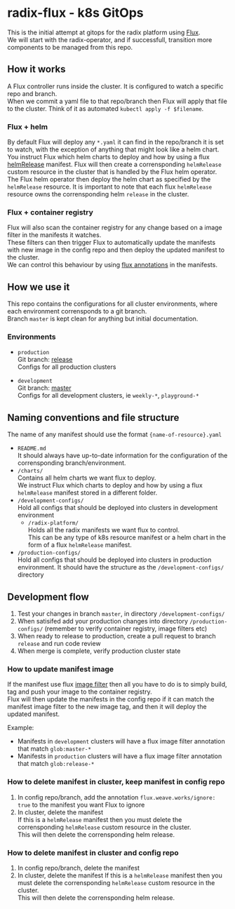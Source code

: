 # radix-flux - k8s GitOps
This is the initial attempt at gitops for the radix platform using [Flux](https://github.com/weaveworks/flux/).  
We will start with the radix-operator, and if successfull, transition more components to be managed from this repo.


## How it works

A Flux controller runs inside the cluster. It is configured to watch a specific repo and branch.  
When we commit a yaml file to that repo/branch then Flux will apply that file to the cluster. Think of it as automated `kubectl apply -f $filename`.  

### Flux + helm
By default Flux will deploy any `*.yaml` it can find in the repo/branch it is set to watch, with the exception of anything that might look like a helm chart.  
You instruct Flux which helm charts to deploy and how by using a flux [helmRelease](https://github.com/weaveworks/flux/blob/master/site/helm-integration.md) manifest. Flux will then create a corrensponding `helmRelease` custom resource in the cluster that is handled by the Flux helm operator. The Flux helm operator then deploy the helm chart as specified by the `helmRelease` resource. It is important to note that each flux `helmRelease` resource owns the corrensponding helm `release` in the cluster.

### Flux + container registry
Flux will also scan the container registry for any change based on a image filter in the manifests it watches.  
These filters can then trigger Flux to automatically update the manifests with new image in the config repo and then deploy the updated manifest to the cluster.   
We can control this behaviour by using [flux annotations](https://github.com/weaveworks/flux/blob/master/site/helm-integration.md#using-annotations-to-control-updates-to-helmrelease-resources) in the manifests.


## How we use it

This repo contains the configurations for all cluster environments, where each environment corrensponds to a git branch.  
Branch `master` is kept clean for anything but initial documentation.  

### Environments

- `production`  
  Git branch: [release](https://github.com/equinor/radix-flux/tree/release)  
  Configs for all production clusters  

- `development`  
  Git branch: [master](https://github.com/equinor/radix-flux)  
  Configs for all development clusters, ie `weekly-*`, `playground-*`  


## Naming conventions and file structure

The name of any manifest should use the format `{name-of-resource}.yaml`

- `README.md`  
  It should always have up-to-date information for the configuration of the corrensponding branch/environment.  
- `/charts/`  
  Contains all helm charts we want flux to deploy.  
  We instruct Flux which charts to deploy and how by using a flux `helmRelease` manifest stored in a different folder.
- `/development-configs/`  
  Hold all configs that should be deployed into clusters in development environment  
  - `/radix-platform/`  
    Holds all the radix manifests we want flux to control.  
    This can be any type of k8s resource manifest or a helm chart in the form of a flux `helmRelease` manifest.  
- `/production-configs/`  
  Hold all configs that should be deployed into clusters in production environment. It should have the structure as the `/development-configs/` directory


## Development flow

1. Test your changes in branch `master`, in directory `/development-configs/`
1. When satisifed add your production changes into directory `/production-configs/` (remember to verify container registry, image filters etc)
1. When ready to release to production, create a pull request to branch `release` and run code review
1. When merge is complete, verify production cluster state


### How to update manifest image

If the manifest use flux [image filter](https://github.com/weaveworks/flux/blob/master/site/fluxctl.md#using-annotations) then all you have to do is to simply build, tag and push your image to the container registry.  
Flux will then update the manifests in the config repo if it can match the manifest image filter to the new image tag, and then it will deploy the updated manifest.

Example:  
- Manifests in `development` clusters will have a flux image filter annotation that match `glob:master-*`
- Manifests in `production` clusters will have a flux image filter annotation that match `glob:release-*`  


### How to delete manifest in cluster, keep manifest in config repo

1. In config repo/branch, add the annotation `flux.weave.works/ignore: true` to the manifest you want Flux to ignore
1. In cluster, delete the manifest  
   If this is a `helmRelease` manifest then you must delete the corrensponding `helmRelease` custom resource in the cluster.  
   This will then delete the corrensponding helm release.


### How to delete manifest in cluster and config repo

1. In config repo/branch, delete the manifest
1. In cluster, delete the manifest
   If this is a `helmRelease` manifest then you must delete the corrensponding `helmRelease` custom resource in the cluster.  
   This will then delete the corrensponding helm release.
  

